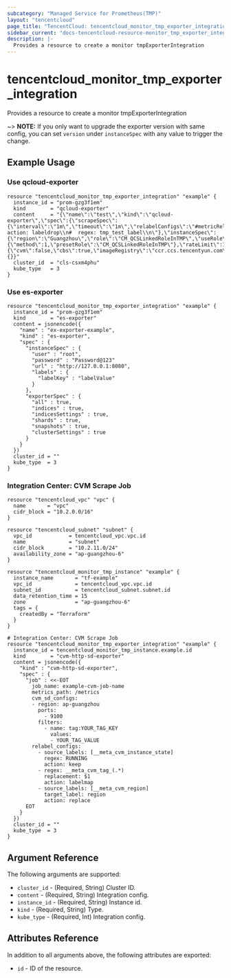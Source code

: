 ```yaml
---
subcategory: "Managed Service for Prometheus(TMP)"
layout: "tencentcloud"
page_title: "TencentCloud: tencentcloud_monitor_tmp_exporter_integration"
sidebar_current: "docs-tencentcloud-resource-monitor_tmp_exporter_integration"
description: |-
  Provides a resource to create a monitor tmpExporterIntegration
---
```


# tencentcloud_monitor_tmp_exporter_integration

Provides a resource to create a monitor tmpExporterIntegration

~> **NOTE:** If you only want to upgrade the exporter version with same config, you can set `version` under `instanceSpec` with any value to trigger the change.

## Example Usage

### Use qcloud-exporter

```hcl
resource "tencentcloud_monitor_tmp_exporter_integration" "example" {
  instance_id = "prom-gzg3f1em"
  kind        = "qcloud-exporter"
  content     = "{\"name\":\"test\",\"kind\":\"qcloud-exporter\",\"spec\":{\"scrapeSpec\":{\"interval\":\"1m\",\"timeout\":\"1m\",\"relabelConfigs\":\"#metricRelabelings:\\n#- action: labeldrop\\n#  regex: tmp_test_label\\n\"},\"instanceSpec\":{\"region\":\"Guangzhou\",\"role\":\"CM_QCSLinkedRoleInTMP\",\"useRole\":true,\"authProvider\":{\"method\":1,\"presetRole\":\"CM_QCSLinkedRoleInTMP\"},\"rateLimit\":1000,\"delaySeconds\":0,\"rangeSeconds\":0,\"reload_interval_minutes\":10,\"uin\":\"100023201586\",\"tag_key_operation\":\"ToUnderLineAndLower\"},\"exporterSpec\":{\"cvm\":false,\"cbs\":true,\"imageRegistry\":\"ccr.ccs.tencentyun.com\",\"cpu\":\"0.25\",\"memory\":\"0.5Gi\"}},\"status\":{}}"
  cluster_id  = "cls-csxm4phu"
  kube_type   = 3
}
```

### Use es-exporter

```hcl
resource "tencentcloud_monitor_tmp_exporter_integration" "example" {
  instance_id = "prom-gzg3f1em"
  kind        = "es-exporter"
  content = jsonencode({
    "name" : "ex-exporter-example",
    "kind" : "es-exporter",
    "spec" : {
      "instanceSpec" : {
        "user" : "root",
        "password" : "Password@123"
        "url" : "http://127.0.0.1:8080",
        "labels" : {
          "labelKey" : "labelValue"
        }
      },
      "exporterSpec" : {
        "all" : true,
        "indices" : true,
        "indicesSettings" : true,
        "shards" : true,
        "snapshots" : true,
        "clusterSettings" : true
      }
    }
  })
  cluster_id = ""
  kube_type  = 3
}
```

### Integration Center: CVM Scrape Job

```hcl
resource "tencentcloud_vpc" "vpc" {
  name       = "vpc"
  cidr_block = "10.2.0.0/16"
}

resource "tencentcloud_subnet" "subnet" {
  vpc_id            = tencentcloud_vpc.vpc.id
  name              = "subnet"
  cidr_block        = "10.2.11.0/24"
  availability_zone = "ap-guangzhou-6"
}

resource "tencentcloud_monitor_tmp_instance" "example" {
  instance_name       = "tf-example"
  vpc_id              = tencentcloud_vpc.vpc.id
  subnet_id           = tencentcloud_subnet.subnet.id
  data_retention_time = 15
  zone                = "ap-guangzhou-6"
  tags = {
    createdBy = "Terraform"
  }
}

# Integration Center: CVM Scrape Job
resource "tencentcloud_monitor_tmp_exporter_integration" "example" {
  instance_id = tencentcloud_monitor_tmp_instance.example.id
  kind        = "cvm-http-sd-exporter"
  content = jsonencode({
    "kind" : "cvm-http-sd-exporter",
    "spec" : {
      "job" : <<-EOT
        job_name: example-cvm-job-name
        metrics_path: /metrics
        cvm_sd_configs:
        - region: ap-guangzhou
          ports:
            - 9100
          filters:         
            - name: tag:YOUR_TAG_KEY
              values: 
              - YOUR_TAG_VALUE
        relabel_configs: 
          - source_labels: [__meta_cvm_instance_state]
            regex: RUNNING
            action: keep
          - regex: __meta_cvm_tag_(.*)
            replacement: $1
            action: labelmap
          - source_labels: [__meta_cvm_region]
            target_label: region
            action: replace
      EOT
    }
  })
  cluster_id = ""
  kube_type  = 3
}
```

## Argument Reference

The following arguments are supported:

* `cluster_id` - (Required, String) Cluster ID.
* `content` - (Required, String) Integration config.
* `instance_id` - (Required, String) Instance id.
* `kind` - (Required, String) Type.
* `kube_type` - (Required, Int) Integration config.

## Attributes Reference

In addition to all arguments above, the following attributes are exported:

* `id` - ID of the resource.



